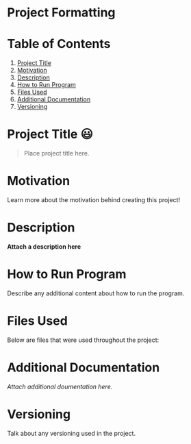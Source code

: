 # Project Formatting

# Table of Contents
1. [Project Title](#Project-Title)
2. [Motivation](#Motivation)
3. [Description](#Description)
4. [How to Run Program](#How-to-run-program)
5. [Files Used](#files-used)
6. [Additional Documentation](#additional-documentation)
7. [Versioning](#versioning)
   
# Project Title 😃
> Place project title here.

# Motivation
Learn more about the motivation behind creating this project!

# Description
**Attach a description here**

# How to Run Program
Describe any additional content about how to run the program.

# Files Used
Below are files that were used throughout the project:

# Additional Documentation
*Attach additional doumentation here.*

# Versioning
Talk about any versioning used in the project.

